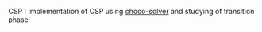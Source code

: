 CSP : Implementation of CSP using [choco-solver](https://choco-solver.org/) and studying of transition phase
